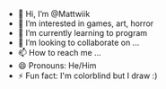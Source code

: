 - 👋 Hi, I’m @Mattwiik
- 👀 I’m interested in games, art, horror
- 🌱 I’m currently learning to program
- 💞️ I’m looking to collaborate on ...
- 📫 How to reach me ...
- 😄 Pronouns: He/Him
- ⚡ Fun fact: I'm colorblind but I draw :)

<!---
Mattwiik/Mattwiik is a ✨ special ✨ repository because its `README.md` (this file) appears on your GitHub profile.
You can click the Preview link to take a look at your changes.
--->
